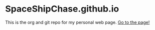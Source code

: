 # SpaceShipChase.github.io
This is the org and git repo for my personal web page.
[Go to the page!](https://SpaceShipChase.github.io)
